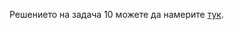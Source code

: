 Решението на задача 10 можете да намерите [тук](https://github.com/triffon/ip-2021-22/tree/master/practicum/2/13-recursion/10-solution.md).